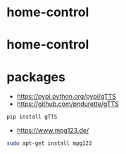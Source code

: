 # home-control
# home-control


# packages

- https://pypi.python.org/pypi/gTTS
- https://github.com/pndurette/gTTS
```sh
pip install gTTS
```

- https://www.mpg123.de/
```sh
sudo apt-get install mpg123
```
